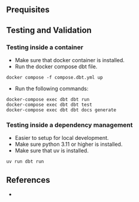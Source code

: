 ## Prequisites

## Testing and Validation

### Testing inside a container
- Make sure that docker container is installed.
- Run the docker compose dbt file.
```
docker compose -f compose.dbt.yml up
```
- Run the following commands:
```
docker-compose exec dbt dbt run
docker-compose exec dbt dbt test
docker-compose exec dbt dbt docs generate
```

### Testing inside a dependency management

- Easier to setup for local development.
- Make sure python 3.11 or higher is installed.
- Make sure that uv is installed.

```
uv run dbt run
```

## References
- 